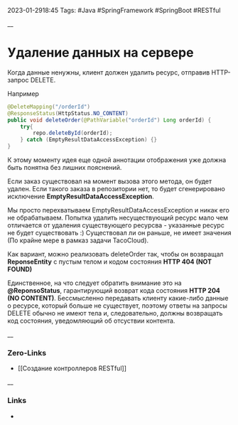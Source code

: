 2023-01-2918:45
Tags: #Java #SpringFramework #SpringBoot #RESTful 

__
# Удаление данных на сервере

Когда данные ненужны, клиент должен удалить ресурс, отправив HTTP-запрос DELETE.

Например
```java
@DeleteMapping("/orderId")
@ResponseStatus(HttpStatus.NO_CONTENT)
public void deleteOrder(@PathVariable("orderId") Long orderId) {
	try{
		repo.deleteById(orderId);
	} catch (EmptyResultDataAccessException) {}
}
```
К этому моменту идея еще одной аннотации отображения уже должна быть понятна без лишних пояснений. 

Если заказ существовал на момент вызова этого метода, он будет удален. Если такого заказа в репозитории нет, то будет сгенерировано исключение **EmptyResultDataAccessException**.

Мы просто перехватываем EmptyResultDataAccessException и никак его не обрабатываем. Попытка удалить несуществующий ресурс мало чем отличается от удаления существующего ресурсва - указанные ресурс не будет существовать :) Существовал ли он раньше, не имеет значения (По крайне мере в рамказ задачи TacoCloud). 

Как вариант, можно реализовать deleteOrder так, чтобы он возвращал **ReponseEntity** с пустым телом и кодом состояния **HTTP 404 (NOT FOUND)**

Единственное, на что следует обратить внимание это на **@ReponsoStatus**, гарантирующий возврат кода состояния **HTTP 204 (NO CONTENT)**. Бессмысленно передавать клиенту какие-либо данные о ресурсе, который больше не существует, поэтому ответы на запросы DELETE обычно не имеют тела и, следовательно, должны возвращать код состояния, уведомляющий об отсуствии контента.


__
### Zero-Links
- [[Создание контроллеров RESTful]]

__
### Links
- 

